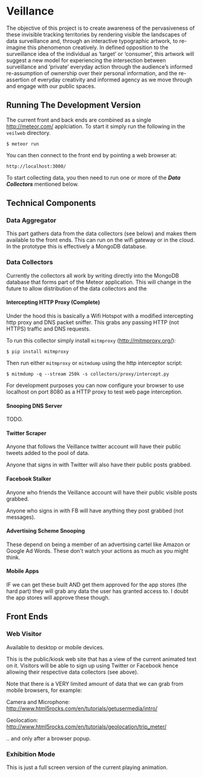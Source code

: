 
# Veillance

The objective of this project is to create awareness of the pervasiveness of
these invisible tracking territories by rendering visible the landscapes of data
surveillance and, through an interactive typographic artwork, to re-imagine this
phenomenon creatively. In defined opposition to the surveillance idea of the
individual as ‘target’ or ‘consumer’, this artwork will suggest a new model for
experiencing the intersection between surveillance and ‘private’ everyday action
through the audience’s informed re-assumption of ownership over their personal
information, and the re-assertion of everyday creativity and informed agency as
we move through and engage with our public spaces.


## Running The Development Version

The current front and back ends are combined as a single http://meteor.com/
applciation. To start it simply run the following in the `veilweb` directory.

```
$ meteor run
```

You can then connect to the front end by pointing a web browser at:

```
http://localhost:3000/
```

To start collecting data, you then need to run one or more of the
***Data Collectors*** mentioned below.

## Technical Components

### Data Aggregator

This part gathers data from the data collectors (see below) and makes
them available to the front ends. This can run on the wifi gateway or
in the cloud. In the prototype this is effectively a MongoDB database.


### Data Collectors 

Currently the collectors all work by writing directly into the MongoDB
database that forms part of the Meteor application. This will change in the
future to allow distribution of the data collectors and the 

#### Intercepting HTTP Proxy (Complete)

Under the hood this is basically a Wifi Hotspot with a modified
intercepting http proxy and DNS packet sniffer. This grabs any passing
HTTP (not HTTPS) traffic and DNS requests.

To run this collector simply install `mitmproxy` (http://mitmproxy.org/):

```
$ pip install mitmproxy 
```

Then run either `mitmproxy` or `mitmdump` using the http interceptor script:

```
$ mitmdump -q --stream 250k -s collectors/proxy/intercept.py
```

For development purposes you can now configure your browser to use localhost
on port 8080 as a HTTP proxy to test web page interception.


#### Snooping DNS Server

TODO.


#### Twitter Scraper 

Anyone that follows the Veillance twitter account will have their
public tweets added to the pool of data.

Anyone that signs in with Twitter will also have their public posts grabbed.

#### Facebook Stalker 

Anyone who friends the Veillance account will have their public
visible posts grabbed.

Anyone who signs in with FB will have anything they post grabbed (not messages).


#### Advertising Scheme Snooping 

These depend on being a member of an advertising cartel like Amazon or
Google Ad Words. These don't watch your actions as much as you might
think.

#### Mobile Apps 

IF we can get these built AND get them approved for the app stores
(the hard part) they will grab any data the user has granted access
to. I doubt the app stores will approve these though.


## Front Ends 

### Web Visitor 

Available to desktop or mobile devices.

This is the public/kiosk web site that has a view of the current
animated text on it. Visitors will be able to sign up using Twitter or
Facebook hence allowing their respective data collectors (see above).

Note that there is a VERY limited amount of data that we can grab from
mobile browsers, for example:

Camera and Microphone:
http://www.html5rocks.com/en/tutorials/getusermedia/intro/

Geolocation:
http://www.html5rocks.com/en/tutorials/geolocation/trip_meter/

.. and only after a browser popup.


### Exhibition Mode 

This is just a full screen version of the current playing animation.

